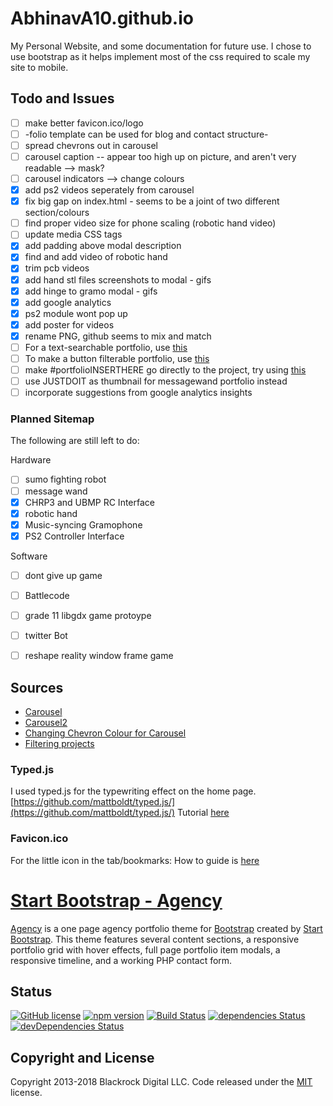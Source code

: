 # AbhinavA10.github.io
My Personal Website, and some documentation for future use.
I chose to use bootstrap as it helps implement most of the css required to scale my site to mobile.

## Todo and Issues
- [ ] make better favicon.ico/logo
- [ ] -folio template can be used for blog and contact structure-
- [ ] spread chevrons out in carousel
- [ ] carousel caption --  appear too high up on picture, and aren't very readable --> mask?
- [ ] carousel indicators --> change colours
- [x] add ps2 videos seperately from carousel
- [x] fix big gap on index.html - seems to be a joint of two different section/colours
- [ ] find proper video size for phone scaling (robotic hand video)
- [ ] update media CSS tags
- [x] add padding above modal description
- [x] find and add video of robotic hand
- [x] trim pcb videos
- [x] add hand stl files screenshots to modal - gifs
- [x] add hinge to gramo modal - gifs
- [x] add google analytics
- [x] ps2 module wont pop up
- [x] add poster for videos
- [x] rename PNG, github seems to mix and match
- [ ] For a text-searchable portfolio, use [this](https://www.w3schools.com/bootstrap/bootstrap_filters.asp)
- [ ] To make a button filterable portfolio, use [this](https://www.w3schools.com/howto/howto_js_filter_elements.asp)
- [ ] make #portfolioINSERTHERE go directly to the project, try using [this](https://stackoverflow.com/questions/20662429/bootstrap-direct-link-to-modal-window)
- [ ] use JUSTDOIT as thumbnail for messagewand portfolio instead
- [ ] incorporate suggestions from google analytics insights

### Planned Sitemap
The following are still left to do:

Hardware
- [ ] sumo fighting robot
- [ ] message wand
- [x] CHRP3 and UBMP RC Interface
- [x] robotic hand
- [x] Music-syncing Gramophone
- [x] PS2 Controller Interface

Software
- [ ] dont give up game
- [ ] Battlecode
- [ ] grade 11 libgdx game protoype
- [ ] twitter Bot
- [ ] reshape reality window frame game


## Sources
- [Carousel](https://www.w3schools.com/bootstrap/bootstrap_carousel.asp)
- [Carousel2](https://getbootstrap.com/docs/4.1/components/carousel/)
- [Changing Chevron Colour for Carousel](https://stackoverflow.com/questions/49391266/change-bootstrap-4-carousel-control-colors/49391884)
- [Filtering projects](https://www.w3schools.com/howto/howto_js_filter_elements.asp)

### Typed.js
I used typed.js for the typewriting effect on the home page.
[https://github.com/mattboldt/typed.js/](https://github.com/mattboldt/typed.js/)
Tutorial [here](https://www.youtube.com/watch?v=Jed5ZasNtJM)

### Favicon.ico
For the little icon in the tab/bookmarks: 
How to guide is [here](https://tutorialehtml.com/en/what-is-favicon-ico-usage/)

# [Start Bootstrap - Agency](https://startbootstrap.com/template-overviews/agency/)

[Agency](https://startbootstrap.com/template-overviews/agency/) is a one page agency portfolio theme for [Bootstrap](http://getbootstrap.com/) created by [Start Bootstrap](http://startbootstrap.com/). This theme features several content sections, a responsive portfolio grid with hover effects, full page portfolio item modals, a responsive timeline, and a working PHP contact form.

## Status

[![GitHub license](https://img.shields.io/badge/license-MIT-blue.svg)](https://raw.githubusercontent.com/BlackrockDigital/startbootstrap-agency/master/LICENSE)
[![npm version](https://img.shields.io/npm/v/startbootstrap-agency.svg)](https://www.npmjs.com/package/startbootstrap-agency)
[![Build Status](https://travis-ci.org/BlackrockDigital/startbootstrap-agency.svg?branch=master)](https://travis-ci.org/BlackrockDigital/startbootstrap-agency)
[![dependencies Status](https://david-dm.org/BlackrockDigital/startbootstrap-agency/status.svg)](https://david-dm.org/BlackrockDigital/startbootstrap-agency)
[![devDependencies Status](https://david-dm.org/BlackrockDigital/startbootstrap-agency/dev-status.svg)](https://david-dm.org/BlackrockDigital/startbootstrap-agency?type=dev)


## Copyright and License

Copyright 2013-2018 Blackrock Digital LLC. Code released under the [MIT](https://github.com/BlackrockDigital/startbootstrap-agency/blob/gh-pages/LICENSE) license.
